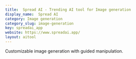 ```yaml
---
title:  Spread AI - Trending AI tool for Image generation
display_name:  Spread AI
category: Image generation
category_slug: image-generation
key: spreadai_app
website: https://www.spreadai.app/
layout: aitool
---
```


Customizable image generation with guided manipulation.
